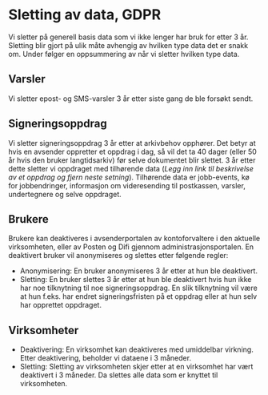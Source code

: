 # Sletting av data, GDPR

Vi sletter på generell basis data som vi ikke lenger har bruk for etter 3 år. Sletting blir gjort på ulik måte avhengig av hvilken type data det er snakk om. Under følger en oppsummering av når vi sletter hvilken type data.

## Varsler
Vi sletter epost- og SMS-varsler 3 år etter siste gang de ble forsøkt sendt.

## Signeringsoppdrag
Vi sletter signeringsoppdrag 3 år etter at arkivbehov opphører. Det betyr at hvis en avsender oppretter et oppdrag i dag, så vil det ta 40 dager (eller 50 år hvis den bruker langtidsarkiv) før selve dokumentet blir slettet. 3 år etter dette sletter vi oppdraget med tilhørende data (*Legg inn link til beskrivelse av et oppdrag og fjern neste setning*). Tilhørende data er jobb-events, kø for jobbendringer, informasjon om videresending til postkassen, varsler, undertegnere og selve oppdraget.

## Brukere
Brukere kan deaktiveres i avsenderportalen av kontoforvaltere i den aktuelle virksomheten, eller av Posten og Difi gjennom administrasjonsportalen. En deaktivert bruker vil anonymiseres og slettes etter følgende regler:
* Anonymisering: En bruker anonymiseres 3 år etter at hun ble deaktivert.
* Sletting: En bruker slettes 3 år etter at hun ble deaktivert hvis hun ikke har noe tilknytning til noe signeringsoppdrag. En slik tilknytning vil være at hun f.eks. har endret signeringsfristen på et oppdrag eller at hun selv har opprettet oppdraget. 

## Virksomheter
* Deaktivering: En virksomhet kan deaktiveres med umiddelbar virkning. Etter deaktivering, beholder vi dataene i 3 måneder.
* Sletting: Sletting av virksomheten skjer etter at en virksomhet har vært deaktivert i 3 måneder. Da slettes alle data som er knyttet til virksomheten.
